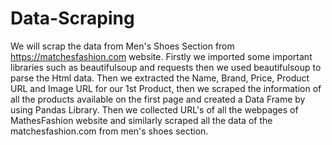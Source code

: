 # Data-Scraping
We will scrap the data from Men's Shoes Section from https://matchesfashion.com  website.
Firstly we imported some important libraries such as beautifulsoup and requests then we used beautifulsoup to parse the Html data.
Then we extracted the Name, Brand, Price, Product URL and Image URL for our 1st Product, then we scraped the information of all the products available on the first page and created a Data Frame by using Pandas Library.
Then we collected URL's of all the webpages of MathesFashion website and similarly scraped all the data of the matchesfashion.com from men's shoes section.
